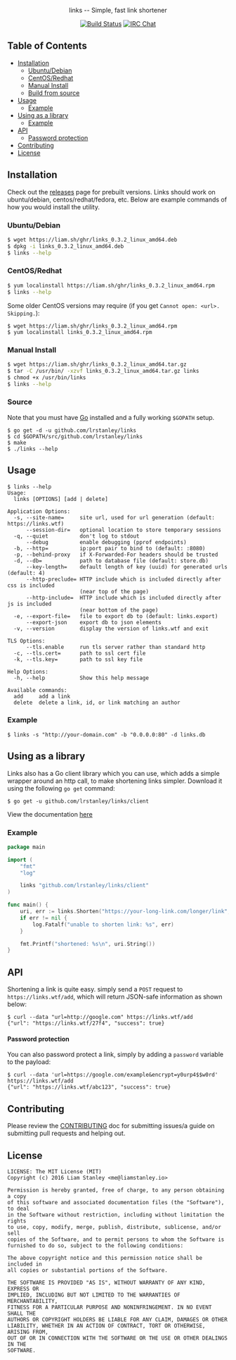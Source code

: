 <p align="center">links -- Simple, fast link shortener</p>
<p align="center">
  <a href="https://travis-ci.org/lrstanley/links"><img src="https://travis-ci.org/lrstanley/links.svg?branch=master" alt="Build Status"></a>
  <a href="https://byteirc.org/channel/%23%2Fdev%2Fnull"><img src="https://img.shields.io/badge/ByteIRC-%23%2Fdev%2Fnull-blue.svg" alt="IRC Chat"></a>
</p>

## Table of Contents
- [Installation](#installation)
  - [Ubuntu/Debian](#ubuntudebian)
  - [CentOS/Redhat](#centosredhat)
  - [Manual Install](#manual-install)
  - [Build from source](#build-from-source)
- [Usage](#usage)
  - [Example](#example)
- [Using as a library](#using-as-a-library)
  - [Example](#example-1)
- [API](#api)
    - [Password protection](#password-protection)
- [Contributing](#contributing)
- [License](#license)

## Installation

Check out the [releases](https://github.com/lrstanley/links/releases)
page for prebuilt versions. Links should work on ubuntu/debian,
centos/redhat/fedora, etc. Below are example commands of how you would install
the utility.

### Ubuntu/Debian

```bash
$ wget https://liam.sh/ghr/links_0.3.2_linux_amd64.deb
$ dpkg -i links_0.3.2_linux_amd64.deb
$ links --help
```

### CentOS/Redhat

```bash
$ yum localinstall https://liam.sh/ghr/links_0.3.2_linux_amd64.rpm
$ links --help
```

Some older CentOS versions may require (if you get `Cannot open: <url>. Skipping.`):

```console
$ wget https://liam.sh/ghr/links_0.3.2_linux_amd64.rpm
$ yum localinstall links_0.3.2_linux_amd64.rpm
```

### Manual Install

```bash
$ wget https://liam.sh/ghr/links_0.3.2_linux_amd64.tar.gz
$ tar -C /usr/bin/ -xzvf links_0.3.2_linux_amd64.tar.gz links
$ chmod +x /usr/bin/links
$ links --help
```

### Source

Note that you must have [Go](https://golang.org/doc/install) installed and
a fully working `$GOPATH` setup.

    $ go get -d -u github.com/lrstanley/links
    $ cd $GOPATH/src/github.com/lrstanley/links
    $ make
    $ ./links --help

## Usage

```
$ links --help
Usage:
  links [OPTIONS] [add | delete]

Application Options:
  -s, --site-name=     site url, used for url generation (default: https://links.wtf)
      --session-dir=   optional location to store temporary sessions
  -q, --quiet          don't log to stdout
      --debug          enable debugging (pprof endpoints)
  -b, --http=          ip:port pair to bind to (default: :8080)
  -p, --behind-proxy   if X-Forwarded-For headers should be trusted
  -d, --db=            path to database file (default: store.db)
      --key-length=    default length of key (uuid) for generated urls (default: 4)
      --http-preclude= HTTP include which is included directly after css is included
                       (near top of the page)
      --http-include=  HTTP include which is included directly after js is included
                       (near bottom of the page)
  -e, --export-file=   file to export db to (default: links.export)
      --export-json    export db to json elements
  -v, --version        display the version of links.wtf and exit

TLS Options:
      --tls.enable     run tls server rather than standard http
  -c, --tls.cert=      path to ssl cert file
  -k, --tls.key=       path to ssl key file

Help Options:
  -h, --help           Show this help message

Available commands:
  add     add a link
  delete  delete a link, id, or link matching an author

```

### Example

```
$ links -s "http://your-domain.com" -b "0.0.0.0:80" -d links.db
```

## Using as a library

Links also has a Go client library which you can use, which adds a simple
wrapper around an http call, to make shortening links simpler. Download it
using the following `go get` command:

```
$ go get -u github.com/lrstanley/links/client
```

View the documentation [here](https://godoc.org/github.com/lrstanley/links/client)

### Example

```go
package main

import (
	"fmt"
	"log"

	links "github.com/lrstanley/links/client"
)

func main() {
	uri, err := links.Shorten("https://your-long-link.com/longer/link", "", nil)
	if err != nil {
		log.Fatalf("unable to shorten link: %s", err)
	}

	fmt.Printf("shortened: %s\n", uri.String())
}
```

## API

Shortening a link is quite easy. simply send a `POST` request to `https://links.wtf/add`,
which will return JSON-safe information as shown below:

```
$ curl --data "url=http://google.com" https://links.wtf/add
{"url": "https://links.wtf/27f4", "success": true}
```

#### Password protection

You can also password protect a link, simply by adding a `password` variable to the payload:

```
$ curl --data 'url=https://google.com/example&encrypt=y0urp4$$w0rd' https://links.wtf/add
{"url": "https://links.wtf/abc123", "success": true}
```

## Contributing

Please review the [CONTRIBUTING](CONTRIBUTING.md) doc for submitting issues/a guide
on submitting pull requests and helping out.

## License

```
LICENSE: The MIT License (MIT)
Copyright (c) 2016 Liam Stanley <me@liamstanley.io>

Permission is hereby granted, free of charge, to any person obtaining a copy
of this software and associated documentation files (the "Software"), to deal
in the Software without restriction, including without limitation the rights
to use, copy, modify, merge, publish, distribute, sublicense, and/or sell
copies of the Software, and to permit persons to whom the Software is
furnished to do so, subject to the following conditions:

The above copyright notice and this permission notice shall be included in
all copies or substantial portions of the Software.

THE SOFTWARE IS PROVIDED "AS IS", WITHOUT WARRANTY OF ANY KIND, EXPRESS OR
IMPLIED, INCLUDING BUT NOT LIMITED TO THE WARRANTIES OF MERCHANTABILITY,
FITNESS FOR A PARTICULAR PURPOSE AND NONINFRINGEMENT. IN NO EVENT SHALL THE
AUTHORS OR COPYRIGHT HOLDERS BE LIABLE FOR ANY CLAIM, DAMAGES OR OTHER
LIABILITY, WHETHER IN AN ACTION OF CONTRACT, TORT OR OTHERWISE, ARISING FROM,
OUT OF OR IN CONNECTION WITH THE SOFTWARE OR THE USE OR OTHER DEALINGS IN THE
SOFTWARE.
```
